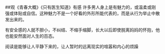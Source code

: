 ##观《青春大概》《只有医生知道》有感
许多男人身上是有魅力的，或温柔或刚强或体贴或自信。这种魅力不是一个好看的外形所能代表的，而是从行为举止中散发出来的。

有安全感的人就不胆小，不纠结、不缩手缩脚，长大以后即使脱离妈妈的怀抱，他也能安然面对人生的百态。

阅读是能够让人平静下来的，让人暂时的远离现实的喧嚣和内心的烦躁
